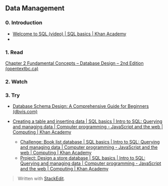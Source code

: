 ## Data Management

### 0. Introduction

 - [Welcome to SQL (video) | SQL basics | Khan Academy](https://www.khanacademy.org/computing/computer-programming/sql/sql-basics/v/welcome-to-sql)
 - 

### 1. Read
[Chapter 2 Fundamental Concepts – Database Design – 2nd Edition (opentextbc.ca)](https://opentextbc.ca/dbdesign01/chapter/chapter-2-fundamental-concepts/)


### 2. Watch


### 3. Try

 - [Database Schema Design: A Comprehensive Guide for Beginners
   (dbvis.com)](https://www.dbvis.com/thetable/database-schema-design-a-comprehensive-guide-for-beginners-2/)
 - [Creating a table and inserting data | SQL basics | Intro to SQL:
   Querying and managing data | Computer programming - JavaScript and
   the web | Computing | Khan
   Academy](https://www.khanacademy.org/computing/computer-programming/sql/sql-basics/pt/creating-a-table-and-inserting-data)
   
	 - [Challenge: Book list database | SQL basics | Intro to SQL: Querying and managing data | Computer programming - JavaScript and the web | Computing | Khan Academy](https://www.khanacademy.org/computing/computer-programming/sql/sql-basics/pc/challenge-book-list-database)
	 - [Project: Design a store database | SQL basics | Intro to SQL: Querying and managing data | Computer programming - JavaScript and the web | Computing | Khan Academy](https://www.khanacademy.org/computing/computer-programming/sql/sql-basics/pp/project-design-a-store-database)

> Written with [StackEdit](https://stackedit.io/).
<!--stackedit_data:
eyJoaXN0b3J5IjpbLTg0NTg0ODgxMSwtMTk2MjY5MjEzNF19
-->